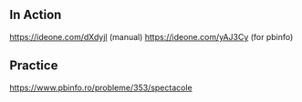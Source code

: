 ## In Action 
 
https://ideone.com/dXdyjl (manual)
https://ideone.com/yAJ3Cy (for pbinfo)

## Practice

https://www.pbinfo.ro/probleme/353/spectacole
